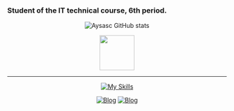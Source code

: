 ### Student of the IT technical course, 6th period.


<div align="center">

![Aysasc GitHub stats](https://github-readme-stats.vercel.app/api?username=Aysasc&show_icons=true&theme=cobalt)

<img height="80em" src="https://github-readme-stats.vercel.app/api/top-langs/?username=Aysasc&theme=cobalt&hide_border=false&&layout=compact"/>

<hr/>

[![My Skills](https://skillicons.dev/icons?i=html,css,bootstrap,php,figma,mysql,java,python)](https://skillicons.dev)


[![Blog](https://img.shields.io/badge/Discord-7289DA?style=for-the-badge&logo=discord&logoColor=white)]()
[![Blog](https://img.shields.io/badge/Reddit-FF4500?style=for-the-badge&logo=reddit&logoColor=white)](https://www.reddit.com/user/yeapzu)
